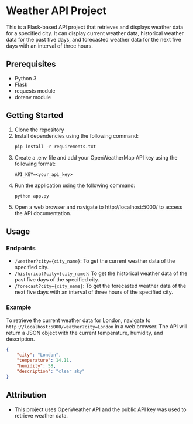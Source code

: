 # Weather API Project
This is a Flask-based API project that retrieves and displays weather data for a specified city. It can display current weather data, historical weather data for the past five days, and forecasted weather data for the next five days with an interval of three hours.

## Prerequisites
- Python 3
- Flask
- requests module
- dotenv module
## Getting Started
1. Clone the repository
2.  Install dependencies using the following command:
    ```
    pip install -r requirements.txt
    ```
3. Create a .env file and add your OpenWeatherMap API key using the following format:
    ```
    API_KEY=<your_api_key>
    ```
4. Run the application using the following command:
    ```
    python app.py
    ```
5. Open a web browser and navigate to http://localhost:5000/ to access the API documentation.
## Usage
### Endpoints
- `/weather?city={city_name}`: To get the current weather data of the specified city.
- `/historical?city={city_name}`: To get the historical weather data of the past five days of the specified city.
- `/forecast?city={city_name}`: To get the forecasted weather data of the next five days with an interval of three hours of the specified city.
### Example
To retrieve the current weather data for London, navigate to `http://localhost:5000/weather?city=London` in a web browser. The API will return a JSON object with the current temperature, humidity, and description.

```json
{
    "city": "London",
    "temperature": 14.11,
    "humidity": 58,
    "description": "clear sky"
}
```

## Attribution
- This project uses OpenWeather API and the public API key was used to retrieve weather data.
